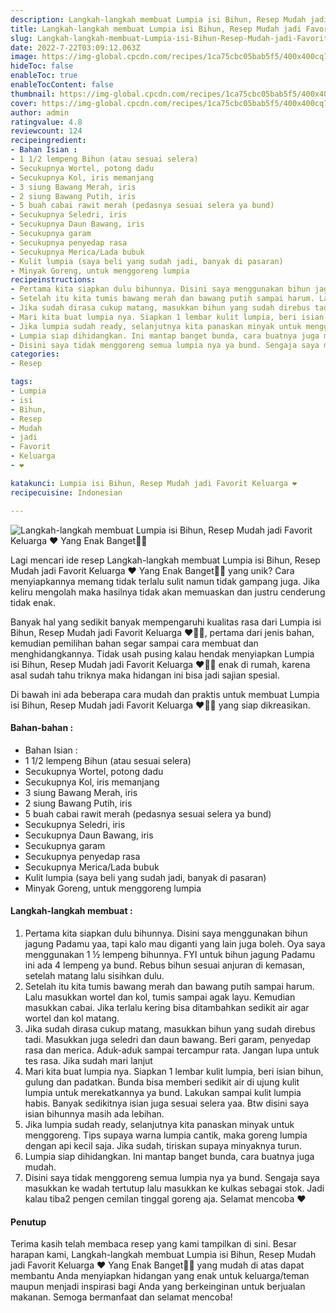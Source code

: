 ```yaml
---
description: Langkah-langkah membuat Lumpia isi Bihun, Resep Mudah jadi Favorit Keluarga ❤️ Yang Enak Banget"
title: Langkah-langkah membuat Lumpia isi Bihun, Resep Mudah jadi Favorit Keluarga ❤️ Yang Enak Banget
slug: Langkah-langkah-membuat-Lumpia-isi-Bihun-Resep-Mudah-jadi-Favorit-Keluarga-%E2%9D%A4%EF%B8%8F-Yang-Enak-Banget
date: 2022-7-22T03:09:12.063Z
image: https://img-global.cpcdn.com/recipes/1ca75cbc05bab5f5/400x400cq70/photo.jpg
hideToc: false
enableToc: true
enableTocContent: false
thumbnail: https://img-global.cpcdn.com/recipes/1ca75cbc05bab5f5/400x400cq70/photo.jpg
cover: https://img-global.cpcdn.com/recipes/1ca75cbc05bab5f5/400x400cq70/photo.jpg
author: admin
ratingvalue: 4.8
reviewcount: 124
recipeingredient:
- Bahan Isian :
- 1 1/2 lempeng Bihun (atau sesuai selera)
- Secukupnya Wortel, potong dadu
- Secukupnya Kol, iris memanjang
- 3 siung Bawang Merah, iris
- 2 siung Bawang Putih, iris
- 5 buah cabai rawit merah (pedasnya sesuai selera ya bund)
- Secukupnya Seledri, iris
- Secukupnya Daun Bawang, iris
- Secukupnya garam
- Secukupnya penyedap rasa
- Secukupnya Merica/Lada bubuk
- Kulit lumpia (saya beli yang sudah jadi, banyak di pasaran)
- Minyak Goreng, untuk menggoreng lumpia
recipeinstructions:
- Pertama kita siapkan dulu bihunnya. Disini saya menggunakan bihun jagung Padamu yaa, tapi kalo mau diganti yang lain juga boleh. Oya saya menggunakan 1 ½ lempeng bihunnya. FYI untuk bihun jagung Padamu ini ada 4 lempeng ya bund. Rebus bihun sesuai anjuran di kemasan, setelah matang lalu sisihkan dulu.
- Setelah itu kita tumis bawang merah dan bawang putih sampai harum. Lalu masukkan wortel dan kol, tumis sampai agak layu. Kemudian masukkan cabai. Jika terlalu kering bisa ditambahkan sedikit air agar wortel dan kol matang.
- Jika sudah dirasa cukup matang, masukkan bihun yang sudah direbus tadi. Masukkan juga seledri dan daun bawang. Beri garam, penyedap rasa dan merica. Aduk-aduk sampai tercampur rata. Jangan lupa untuk tes rasa. Jika sudah mari lanjut
- Mari kita buat lumpia nya. Siapkan 1 lembar kulit lumpia, beri isian bihun, gulung dan padatkan. Bunda bisa memberi sedikit air di ujung kulit lumpia untuk merekatkannya ya bund. Lakukan sampai kulit lumpia habis. Banyak sedikitnya isian juga sesuai selera yaa. Btw disini saya isian bihunnya masih ada lebihan.
- Jika lumpia sudah ready, selanjutnya kita panaskan minyak untuk menggoreng. Tips supaya warna lumpia cantik, maka goreng lumpia dengan api kecil saja. Jika sudah, tiriskan supaya minyaknya turun.
- Lumpia siap dihidangkan. Ini mantap banget bunda, cara buatnya juga mudah.
- Disini saya tidak menggoreng semua lumpia nya ya bund. Sengaja saya masukkan ke wadah tertutup lalu masukkan ke kulkas sebagai stok. Jadi kalau tiba2 pengen cemilan tinggal goreng aja. Selamat mencoba ❤️
categories:
- Resep

tags:
- Lumpia
- isi
- Bihun,
- Resep
- Mudah
- jadi
- Favorit
- Keluarga
- ❤️

katakunci: Lumpia isi Bihun, Resep Mudah jadi Favorit Keluarga ❤️
recipecuisine: Indonesian

---
```


![Langkah-langkah membuat Lumpia isi Bihun, Resep Mudah jadi Favorit Keluarga ❤️ Yang Enak Banget👩‍🍳](https://img-global.cpcdn.com/recipes/1ca75cbc05bab5f5/400x400cq70/photo.jpg)

Lagi mencari ide resep Langkah-langkah membuat Lumpia isi Bihun, Resep Mudah jadi Favorit Keluarga ❤️ Yang Enak Banget👩‍🍳 yang unik? Cara menyiapkannya memang tidak terlalu sulit namun tidak gampang juga. Jika keliru mengolah maka hasilnya tidak akan memuaskan dan justru cenderung tidak enak.

Banyak hal yang sedikit banyak mempengaruhi kualitas rasa dari Lumpia isi Bihun, Resep Mudah jadi Favorit Keluarga ❤️👩‍🍳, pertama dari jenis bahan, kemudian pemilihan bahan segar sampai cara membuat dan menghidangkannya. Tidak usah pusing kalau hendak menyiapkan Lumpia isi Bihun, Resep Mudah jadi Favorit Keluarga ❤️👩‍🍳 enak di rumah, karena asal sudah tahu triknya maka hidangan ini bisa jadi sajian spesial.

Di bawah ini ada beberapa cara mudah dan praktis untuk membuat Lumpia isi Bihun, Resep Mudah jadi Favorit Keluarga ❤️👩‍🍳 yang siap dikreasikan.

<!--inarticleads1-->

#### Bahan-bahan :

- Bahan Isian :
- 1 1/2 lempeng Bihun (atau sesuai selera)
- Secukupnya Wortel, potong dadu
- Secukupnya Kol, iris memanjang
- 3 siung Bawang Merah, iris
- 2 siung Bawang Putih, iris
- 5 buah cabai rawit merah (pedasnya sesuai selera ya bund)
- Secukupnya Seledri, iris
- Secukupnya Daun Bawang, iris
- Secukupnya garam
- Secukupnya penyedap rasa
- Secukupnya Merica/Lada bubuk
- Kulit lumpia (saya beli yang sudah jadi, banyak di pasaran)
- Minyak Goreng, untuk menggoreng lumpia

<!--inarticleads2-->

#### Langkah-langkah membuat :

1. Pertama kita siapkan dulu bihunnya. Disini saya menggunakan bihun jagung Padamu yaa, tapi kalo mau diganti yang lain juga boleh. Oya saya menggunakan 1 ½ lempeng bihunnya. FYI untuk bihun jagung Padamu ini ada 4 lempeng ya bund. Rebus bihun sesuai anjuran di kemasan, setelah matang lalu sisihkan dulu.
1. Setelah itu kita tumis bawang merah dan bawang putih sampai harum. Lalu masukkan wortel dan kol, tumis sampai agak layu. Kemudian masukkan cabai. Jika terlalu kering bisa ditambahkan sedikit air agar wortel dan kol matang.
1. Jika sudah dirasa cukup matang, masukkan bihun yang sudah direbus tadi. Masukkan juga seledri dan daun bawang. Beri garam, penyedap rasa dan merica. Aduk-aduk sampai tercampur rata. Jangan lupa untuk tes rasa. Jika sudah mari lanjut
1. Mari kita buat lumpia nya. Siapkan 1 lembar kulit lumpia, beri isian bihun, gulung dan padatkan. Bunda bisa memberi sedikit air di ujung kulit lumpia untuk merekatkannya ya bund. Lakukan sampai kulit lumpia habis. Banyak sedikitnya isian juga sesuai selera yaa. Btw disini saya isian bihunnya masih ada lebihan.
1. Jika lumpia sudah ready, selanjutnya kita panaskan minyak untuk menggoreng. Tips supaya warna lumpia cantik, maka goreng lumpia dengan api kecil saja. Jika sudah, tiriskan supaya minyaknya turun.
1. Lumpia siap dihidangkan. Ini mantap banget bunda, cara buatnya juga mudah.
1. Disini saya tidak menggoreng semua lumpia nya ya bund. Sengaja saya masukkan ke wadah tertutup lalu masukkan ke kulkas sebagai stok. Jadi kalau tiba2 pengen cemilan tinggal goreng aja. Selamat mencoba ❤️

#### Penutup

Terima kasih telah membaca resep yang kami tampilkan di sini. Besar harapan kami, Langkah-langkah membuat Lumpia isi Bihun, Resep Mudah jadi Favorit Keluarga ❤️ Yang Enak Banget👩‍🍳 yang mudah di atas dapat membantu Anda menyiapkan hidangan yang enak untuk keluarga/teman maupun menjadi inspirasi bagi Anda yang berkeinginan untuk berjualan makanan. Semoga bermanfaat dan selamat mencoba!